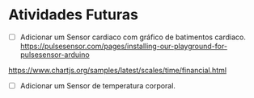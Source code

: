 # Atividades Futuras

- [ ] Adicionar um Sensor cardiaco com gráfico de batimentos cardiaco.
https://pulsesensor.com/pages/installing-our-playground-for-pulsesensor-arduino

https://www.chartjs.org/samples/latest/scales/time/financial.html

- [ ] Adicionar um Sensor de temperatura corporal.